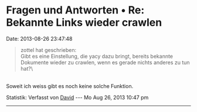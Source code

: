 Fragen und Antworten • Re: Bekannte Links wieder crawlen
========================================================

Date: 2013-08-26 23:47:48

> <div>
>
> zottel hat geschrieben:\
> Gibt es eine Einstellung, die yacy dazu bringt, bereits bekannte
> Dokumente wieder zu crawlen, wenn es gerade nichts anderes zu tun
> hat?\
>
> </div>

\
Soweit ich weiss gibt es noch keine solche Funktion.

Statistik: Verfasst von
[David](http://forum.yacy-websuche.de/memberlist.php?mode=viewprofile&u=8887)
--- Mo Aug 26, 2013 10:47 pm

------------------------------------------------------------------------
